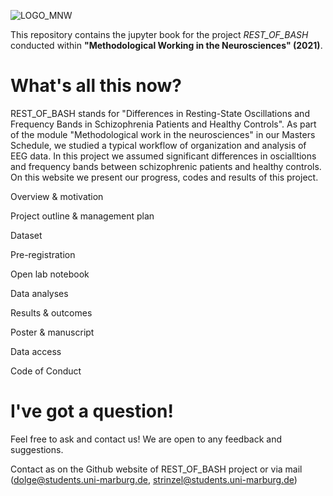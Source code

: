 ![LOGO_MNW](https://user-images.githubusercontent.com/83163446/126873837-fecca2cc-692f-490a-8785-0fd21ae55048.jpeg)

This repository contains the jupyter book for the project *REST_OF_BASH* conducted within **"Methodological Working in the Neurosciences" (2021)**.

# What's all this now?
REST_OF_BASH stands for "Differences in Resting-State Oscillations and Frequency Bands in Schizophrenia Patients and Healthy Controls". As part of the module "Methodological work in the neurosciences" in our Masters Schedule, we studied a typical workflow of organization and analysis of EEG data.
In this project we assumed significant differences in oscialltions and frequency bands between schizophrenic patients and healthy controls.
On this website we present our progress, codes and results of this project.

Overview & motivation

Project outline & management plan

Dataset

Pre-registration

Open lab notebook

Data analyses

Results & outcomes

Poster & manuscript

Data access

Code of Conduct

# I've got a question!
Feel free to ask and contact us! We are open to any feedback and suggestions.

Contact as on the Github website of REST_OF_BASH project or via mail (dolge@students.uni-marburg.de, strinzel@students.uni-marburg.de)
